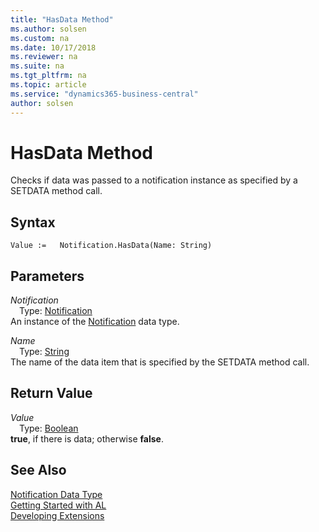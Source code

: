```yaml
---
title: "HasData Method"
ms.author: solsen
ms.custom: na
ms.date: 10/17/2018
ms.reviewer: na
ms.suite: na
ms.tgt_pltfrm: na
ms.topic: article
ms.service: "dynamics365-business-central"
author: solsen
---
```

[//]: # (START>DO_NOT_EDIT)
[//]: # (IMPORTANT:Do not edit any of the content between here and the END>DO_NOT_EDIT.)
[//]: # (Any modifications should be made in the .xml files in the ModernDev repo.)
# HasData Method
Checks if data was passed to a notification instance as specified by a SETDATA method call.

## Syntax
```
Value :=   Notification.HasData(Name: String)
```
## Parameters
*Notification*  
&emsp;Type: [Notification](notification-data-type.md)  
An instance of the [Notification](notification-data-type.md) data type.  

*Name*  
&emsp;Type: [String](../string/string-data-type.md)  
The name of the data item that is specified by the SETDATA method call.  


## Return Value
*Value*  
&emsp;Type: [Boolean](../boolean/boolean-data-type.md)  
**true**, if there is data; otherwise **false**.  


[//]: # (IMPORTANT: END>DO_NOT_EDIT)
## See Also
[Notification Data Type](notification-data-type.md)  
[Getting Started with AL](../../devenv-get-started.md)  
[Developing Extensions](../../devenv-dev-overview.md)